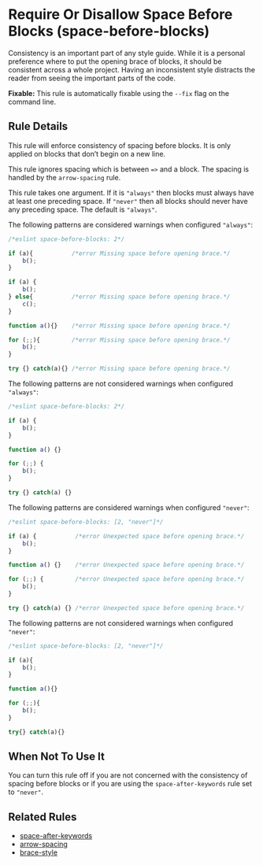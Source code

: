 # Require Or Disallow Space Before Blocks (space-before-blocks)

Consistency is an important part of any style guide.
While it is a personal preference where to put the opening brace of blocks,
it should be consistent across a whole project.
Having an inconsistent style distracts the reader from seeing the important parts of the code.

**Fixable:** This rule is automatically fixable using the `--fix` flag on the command line.

## Rule Details

This rule will enforce consistency of spacing before blocks. It is only applied on blocks that don’t begin on a new line.

This rule ignores spacing which is between `=>` and a block. The spacing is handled by the `arrow-spacing` rule.

This rule takes one argument. If it is `"always"` then blocks must always have at least one preceding space. If `"never"`
then all blocks should never have any preceding space. The default is `"always"`.

The following patterns are considered warnings when configured `"always"`:

```js
/*eslint space-before-blocks: 2*/

if (a){           /*error Missing space before opening brace.*/
    b();
}

if (a) {
    b();
} else{           /*error Missing space before opening brace.*/
    c();
}

function a(){}    /*error Missing space before opening brace.*/

for (;;){         /*error Missing space before opening brace.*/
    b();
}

try {} catch(a){} /*error Missing space before opening brace.*/
```

The following patterns are not considered warnings when configured `"always"`:

```js
/*eslint space-before-blocks: 2*/

if (a) {
    b();
}

function a() {}

for (;;) {
    b();
}

try {} catch(a) {}
```

The following patterns are considered warnings when configured `"never"`:

```js
/*eslint space-before-blocks: [2, "never"]*/

if (a) {           /*error Unexpected space before opening brace.*/
    b();
}

function a() {}    /*error Unexpected space before opening brace.*/

for (;;) {         /*error Unexpected space before opening brace.*/
    b();
}

try {} catch(a) {} /*error Unexpected space before opening brace.*/
```

The following patterns are not considered warnings when configured `"never"`:

```js
/*eslint space-before-blocks: [2, "never"]*/

if (a){
    b();
}

function a(){}

for (;;){
    b();
}

try{} catch(a){}
```

## When Not To Use It

You can turn this rule off if you are not concerned with the consistency of spacing before blocks or if you are using the `space-after-keywords` rule set to `"never"`.

## Related Rules

* [space-after-keywords](space-after-keywords.md)
* [arrow-spacing](arrow-spacing.md)
* [brace-style](brace-style.md)
